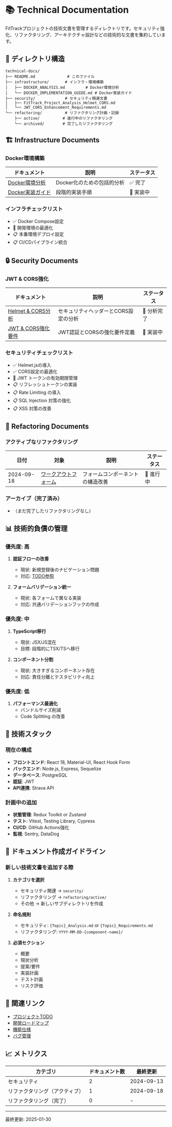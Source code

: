 # 📚 Technical Documentation

FitTrackプロジェクトの技術文書を管理するディレクトリです。セキュリティ強化、リファクタリング、アーキテクチャ設計などの技術的な文書を集約しています。

## 📁 ディレクトリ構造

```
technical-docs/
├── README.md              # このファイル
├── infrastructure/       # インフラ・環境構築
│   ├── DOCKER_ANALYSIS.md         # Docker環境分析
│   └── DOCKER_IMPLEMENTATION_GUIDE.md # Docker実装ガイド
├── security/             # セキュリティ関連文書
│   ├── FitTrack_Project_Analysis_Helmet_CORS.md
│   └── JWT_CORS_Enhancement_Requirements.md
└── refactoring/          # リファクタリング計画・記録
    ├── active/          # 進行中のリファクタリング
    └── archived/        # 完了したリファクタリング
```

## 🏗️ Infrastructure Documents

### Docker環境構築
| ドキュメント | 説明 | ステータス |
|------------|------|----------|
| [Docker環境分析](./infrastructure/DOCKER_ANALYSIS.md) | Docker化のための包括的分析 | ✅ 完了 |
| [Docker実装ガイド](./infrastructure/DOCKER_IMPLEMENTATION_GUIDE.md) | 段階的実装手順 | 🔄 実装中 |

### インフラチェックリスト
- ✅ Docker Compose設定
- 🔄 開発環境の最適化
- 📋 本番環境デプロイ設定
- 📋 CI/CDパイプライン統合

## 🔒 Security Documents

### JWT & CORS強化
| ドキュメント | 説明 | ステータス |
|------------|------|----------|
| [Helmet & CORS分析](./security/FitTrack_Project_Analysis_Helmet_CORS.md) | セキュリティヘッダーとCORS設定の分析 | 📝 分析完了 |
| [JWT & CORS強化要件](./security/JWT_CORS_Enhancement_Requirements.md) | JWT認証とCORSの強化要件定義 | 🔄 実装中 |

### セキュリティチェックリスト
- ✅ Helmet.jsの導入
- ✅ CORS設定の最適化
- 🔄 JWT トークンの有効期限管理
- 📋 リフレッシュトークンの実装
- 📋 Rate Limiting の導入
- 📋 SQL Injection 対策の強化
- 📋 XSS 対策の改善

## 🔧 Refactoring Documents

### アクティブなリファクタリング
| 日付 | 対象 | 説明 | ステータス |
|------|------|------|----------|
| 2024-09-18 | [ワークアウトフォーム](./refactoring/active/2024-09-18-workout-form/) | フォームコンポーネントの構造改善 | 🔄 進行中 |

### アーカイブ（完了済み）
- （まだ完了したリファクタリングなし）

## 📊 技術的負債の管理

### 優先度: 高
1. **認証フローの改善**
   - 現状: 新規登録後のナビゲーション問題
   - 対応: [TODO参照](../TODO.md#優先度-高---既知のバグ)

2. **フォームバリデーション統一**
   - 現状: 各フォームで異なる実装
   - 対応: 共通バリデーションフックの作成

### 優先度: 中
1. **TypeScript移行**
   - 現状: JSX/JS混在
   - 目標: 段階的にTSX/TSへ移行

2. **コンポーネント分割**
   - 現状: 大きすぎるコンポーネント存在
   - 対応: 責任分離とテスタビリティ向上

### 優先度: 低
1. **パフォーマンス最適化**
   - バンドルサイズ削減
   - Code Splitting の改善

## 🎯 技術スタック

### 現在の構成
- **フロントエンド**: React 18, Material-UI, React Hook Form
- **バックエンド**: Node.js, Express, Sequelize
- **データベース**: PostgreSQL
- **認証**: JWT
- **API連携**: Strava API

### 計画中の追加
- **状態管理**: Redux Toolkit or Zustand
- **テスト**: Vitest, Testing Library, Cypress
- **CI/CD**: GitHub Actions強化
- **監視**: Sentry, DataDog

## 📝 ドキュメント作成ガイドライン

### 新しい技術文書を追加する際

1. **カテゴリを選択**
   - セキュリティ関連 → `security/`
   - リファクタリング → `refactoring/active/`
   - その他 → 新しいサブディレクトリを作成

2. **命名規則**
   - セキュリティ: `{Topic}_Analysis.md` or `{Topic}_Requirements.md`
   - リファクタリング: `YYYY-MM-DD-{component-name}/`

3. **必須セクション**
   - 概要
   - 現状分析
   - 提案/要件
   - 実装計画
   - テスト計画
   - リスク評価

## 🔗 関連リンク

- [プロジェクトTODO](../TODO.md)
- [開発ロードマップ](../ROADMAP.md)
- [機能仕様](../features/)
- [バグ管理](../bugs/)

## 📈 メトリクス

| カテゴリ | ドキュメント数 | 最終更新 |
|---------|--------------|---------|
| セキュリティ | 2 | 2024-09-13 |
| リファクタリング（アクティブ） | 1 | 2024-09-18 |
| リファクタリング（完了） | 0 | - |

---

最終更新: 2025-01-30
